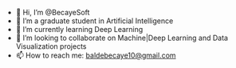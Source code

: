 - 👋 Hi, I’m @BecayeSoft
- 👀 I’m a graduate student in Artificial Intelligence
- 🌱 I’m currently learning Deep Learning
- 💞️ I’m looking to collaborate on Machine|Deep  Learning and Data Visualization projects
- 📫 How to reach me: baldebecaye10@gmail.com

<!---
BecayeSoft/BecayeSoft is a ✨ special ✨ repository because its `README.md` (this file) appears on your GitHub profile.
You can click the Preview link to take a look at your changes.
--->
